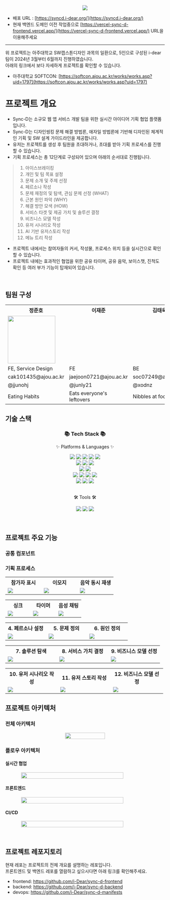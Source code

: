 <div align=center>
	<img src="https://github.com/i-Dear/.github/assets/121740394/576d481f-0f1b-4ca1-af84-a1a0fedbaec8" />
</div>
 
+ 배포 URL : [https://syncd.i-dear.org/](https://syncd.i-dear.org/)
+ 현재 백엔드 도메인 이전 작업중으로 [https://vercel-sync-d-frontend.vercel.app/](https://vercel-sync-d-frontend.vercel.app/) URL을 이용해주세요
---

위 프로젝트는 아주대학교 SW캡스톤디자인 과목의 일환으로, 5인으로 구성된 i-dear 팀이 2024년 3월부터 6월까지 진행하였습니다.
<br/>
아래의 링크에서 보다 자세하게 프로젝트를 확인할 수 있습니다.

- 아주대학교 SOFTCON: [https://softcon.ajou.ac.kr/works/works.asp?uid=1797](https://softcon.ajou.ac.kr/works/works.asp?uid=1797)

# 프로젝트 개요

- Sync-D는 소규모 웹 앱 서비스 개발 팀을 위한 실시간 아이디어 기획 협업 플랫폼입니다.
- Sync-D는 디자인씽킹 문제 해결 방법론, 애자일 방법론에 기반해 디자인된 체계적인 기획 및 SW 설계 가이드라인을 제공합니다.
- 유저는 프로젝트를 생성 후 팀원을 초대하거나, 초대를 받아 기획 프로세스를 진행할 수 있습니다.
- 기획 프로세스는 총 12단계로 구성되어 있으며 아래의 순서대로 진행됩니다.

> 1. 아이스브레이킹
> 2. 개인 및 팀 목표 설정
> 3. 문제 소개 및 주제 선정
> 4. 페르소나 작성
> 5. 문제 재정의 및 탐색, 관심 문제 선정 (WHAT)
> 6. 근본 원인 파악 (WHY)
> 7. 해결 방안 모색 (HOW)
> 8. 서비스 타겟 및 제공 가치 및 솔루션 결정
> 9. 비즈니스 모델 작성
> 10. 유저 시나리오 작성
> 11. AI 기반 유저스토리 작성
> 12. 메뉴 트리 작성

- 프로젝트 내에서는 참여자들의 커서, 작성물, 프로세스 위치 등을 실시간으로 확인할 수 있습니다.
- 프로젝트 내에는 효과적인 협업을 위한 공유 타이머, 공유 음악, 보이스챗, 진척도 확인 등 여러 부가 기능이 탑재되어 있습니다.

</br>

## 팀원 구성

<table>
  <tr>
    <th>정준호</th>
	<th>이재준</th>
    <th>김태욱</th>
    <th>오동재</th>
    <th>이찬주</th>
  </tr>
  <tr>
    <td><img src=”https://avatars.githubusercontent.com/u/121740394?v=4” height=150 width=150></td>
    <td></td>
	<td></td>
    <td></td>
    <td></td>
  </tr>
  <tr>
    <td>FE, Service Design</td>
    <td>FE</td>
	<td>BE</td>
    <td>BE</td>
    <td>BE, Infra</td>
  </tr>
  <tr>
    <td>cak101435@ajou.ac.kr</td>
    <td>jaejoon0721@ajou.ac.kr</td>
    <td>soc07249@ajou.ac.kr</td>
    <td>dhehdwo7@ajou.ac.kr</td>
    <td>dlckswn334@ajou.ac.kr</td>
  </tr>
  <tr>
    <td>@jjunohj</td>
    <td>@junly21</td>
    <td>@xodnz</td>
    <td>@donggni0712</td>
    <td>@jalju0804</td>
  </tr>
  <tr>
    <td>Eating Habits</td>
    <td>Eats everyone's leftovers</td>
    <td>Nibbles at food</td>
    <td>Hearty eater</td>
    <td>Will eat till he explodes</td>
  </tr>
</table>

## 기술 스택

<div align=center>
	<h3>📚 Tech Stack 📚</h3>
	<p>✨ Platforms & Languages ✨</p>
</div>
<div align="center">
    <img src="https://img.shields.io/badge/HTML5-E34F26?style=flat&logo=HTML5&logoColor=white" />
	<img src="https://img.shields.io/badge/CSS3-1572B6?style=flat&logo=CSS3&logoColor=white" />
	<img src="https://img.shields.io/badge/JavaScript-F7DF1E?style=flat&logo=JavaScript&logoColor=white" />
	 <img src="https://img.shields.io/badge/React-61DAFB?style=flat&logo=react&logoColor=white" />
	 <img src="https://img.shields.io/badge/Next-000000.svg?style=flat&logo=Next.js&logoColor=white">
    <br/>
    <img src="https://img.shields.io/badge/Java-47A248?style=flat&logo=Conda-Forge&logoColor=white" />
	<img src="https://img.shields.io/badge/Spring-6DB33F?style=flat&logo=Spring&logoColor=white" />
    <img src="https://img.shields.io/badge/MongoDB-47A248?style=flat&logo=MongoDB&logoColor=white" />

<br/>
	<img src="https://img.shields.io/badge/Kubernetes-326CE5?style=flat&logo=kubernetes&logoColor=white" />
	<img src="https://img.shields.io/badge/Argo-EF7B4D?style=flat&logo=argo&logoColor=white" />
 <br/>
	<img src="https://img.shields.io/badge/OpenAI-412991?style=flat&logo=OpenAI&logoColor=white" />
	<img src="https://img.shields.io/badge/NGINX-009639?style=flat&logo=NGINX&logoColor=white" />
	<img src="https://img.shields.io/badge/Google-4285F4?style=flat&logo=Google&logoColor=white" />
  	<img src="https://img.shields.io/badge/Gmail-EA4335?style=flat&logo=Gmail&logoColor=white" />
<br/>
 	<img src="https://img.shields.io/badge/AmazonWebServices-232F3E?style=flat&logo=AmazonWebServices&logoColor=white" />
  	<img src="https://img.shields.io/badge/AmazonS3-569A31?style=flat&logo=AmazonS3&logoColor=white" />
   	<img src="https://img.shields.io/badge/AmazonRoute53-8C4FFF?style=flat&logo=AmazonRoute53&logoColor=white" />

</div>
<br>
<div align=center>
	<p>🛠 Tools 🛠</p>
</div>
<div align=center>
  <img src="https://img.shields.io/badge/GitHub-181717?style=flat&logo=GitHub&logoColor=white" />
	<img src="https://img.shields.io/badge/IntelliJ%20IDEA-2C2255?style=flat&logo=intellijidea&logoColor=white" />
	<img src="https://img.shields.io/badge/Visual%20Studio%20Code-007ACC?style=flat&logo=VisualStudioCode&logoColor=white" />

</div>

<br/>
<br/>

## 프로젝트 주요 기능

### 공통 컴포넌트

### 기획 프로세스

<table style="width:99%">
    <tr>
        <th style="width:33%;"> 참가자 표시</th>
        <th style="width:33%;"> 이모지</th>
        <th style="width:33%;"> 음악 동시 재생</th>
    </tr>
    <tr>
        <td> <img src="https://raw.githubusercontent.com/i-Dear/.github/main/profile/resources/tutorial-collaborators.png"></td>
        <td><img src="https://raw.githubusercontent.com/i-Dear/.github/main/profile/resources/tutorial-emoji.png"></td>
        <td><img src="https://raw.githubusercontent.com/i-Dear/.github/main/profile/resources/tutorial-music.png"></td>
    </tr>
</table>
<table style="width:99%">
    <tr>
        <th style="width:33%;"> 싱크</th>
        <th style="width:33%;">타이머</th>
        <th style="width:33%;">음성 채팅</th>
    </tr>
    <tr>
        <td> <img src="https://raw.githubusercontent.com/i-Dear/.github/main/profile/resources/tutorial-sync.png"></td>
        <td><img src="https://raw.githubusercontent.com/i-Dear/.github/main/profile/resources/tutorial-timer.png"></td>
        <td><img src="https://raw.githubusercontent.com/i-Dear/.github/main/profile/resources/tutorial-voice.png"></td>
    </tr>
</table>
<table style="width:99%">
    <tr>
        <th style="width:33%;"> 4. 페르소나 설정</th>
        <th style="width:33%;"> 5. 문제 정의</th>
        <th style="width:33%;">6. 원인 정의</th>
    </tr>
    <tr>
        <td> <img src="https://raw.githubusercontent.com/i-Dear/.github/main/profile/resources/step4.gif"></td>
        <td><img src="https://raw.githubusercontent.com/i-Dear/.github/main/profile/resources/step5.gif"></td>
        <td><img src="https://raw.githubusercontent.com/i-Dear/.github/main/profile/resources/step6.gif"></td>
    </tr>
</table>
<table style="width:99%">
    <tr>
        <th style="width:33%;"> 7. 솔루션 탐색</th>
        <th style="width:33%;"> 8. 서비스 가치 결정</th>
        <th style="width:33%;">9. 비즈니스 모델 선정</th>
    </tr>
    <tr>
        <td> <img src="https://raw.githubusercontent.com/i-Dear/.github/main/profile/resources/step7.gif"></td>
        <td><img src="https://raw.githubusercontent.com/i-Dear/.github/main/profile/resources/step8.gif"></td>
        <td><img src="https://raw.githubusercontent.com/i-Dear/.github/main/profile/resources/step9.gif"></td>
    </tr>
</table>
<table style="width:99%">
    <tr>
        <th style="width:33%;"> 10. 유저 시나리오 작성</th>
        <th style="width:33%;"> 11. 유저 스토리 작성</th>
        <th style="width:33%;">12. 비즈니스 모델 선정</th>
    </tr>
    <tr>
        <td> <img src="https://raw.githubusercontent.com/i-Dear/.github/main/profile/resources/step10.gif"></td>
        <td><img src="https://raw.githubusercontent.com/i-Dear/.github/main/profile/resources/step11.gif"></td>
        <td><img src="https://raw.githubusercontent.com/i-Dear/.github/main/profile/resources/step12.gif"></td>
    </tr>
</table>

## 프로젝트 아키텍처

### 전체 아키텍처
<div align="center">
<p style="display: flex; justify-content: center; align-items: center;">
  <img src="https://raw.githubusercontent.com/i-Dear/.github/main/profile/resources/architecture.png" style="width:50%" >
</p>
</div>

### 플로우 아키텍처

#### 실시간 협업

<p style="display: flex; justify-content: center; align-items: center;">
  <img src="https://raw.githubusercontent.com/i-Dear/.github/main/profile/resources/liveblocks.png" style="width:80%" >
</p>

#### 프론트엔드

<p style="display: flex; justify-content: center; align-items: center;">
  <img src="https://raw.githubusercontent.com/i-Dear/.github/main/profile/resources/front-flow.png" style="width:80%" >
</p>
 
#### CI/CD
<p style="display: flex; justify-content: center; align-items: center;">
  <img src="https://raw.githubusercontent.com/i-Dear/.github/main/profile/resources/cicd-flow.png" style="width:80%" >
</p>

<br/>

## 프로젝트 레포지토리

현재 레포는 프로젝트의 전체 개요를 설명하는 레포입니다. <br/>
프론트엔드 및 백엔드 레포를 열람하고 싶으시다면 아래 링크를 확인해주세요.

- frontend: https://github.com/i-Dear/sync-d-frontend
- backend: https://github.com/i-Dear/sync-d-backend
- devops: https://github.com/i-Dear/sync-d-manifests
  <br/>
